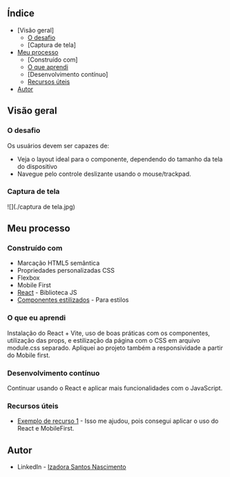 ## Índice

- [Visão geral]
   - [O desafio](#o-desafio)
   - [Captura de tela]
- [Meu processo](#meu-processo)
   - [Construído com]
   - [O que aprendi](#o-que-aprendi)
   - [Desenvolvimento contínuo]
   - [Recursos úteis](#useful-resources)
- [Autor](#autor)

## Visão geral

### O desafio

Os usuários devem ser capazes de:

- Veja o layout ideal para o componente, dependendo do tamanho da tela do dispositivo
- Navegue pelo controle deslizante usando o mouse/trackpad.

### Captura de tela

![](./captura de tela.jpg)

## Meu processo

### Construído com

- Marcação HTML5 semântica
- Propriedades personalizadas CSS
- Flexbox
- Mobile First
- [React](https://reactjs.org/) - Biblioteca JS
- [Componentes estilizados](https://styled-components.com/) - Para estilos

### O que eu aprendi

Instalação do React + Vite, uso de boas práticas com os componentes, utilização das props, e estilização da página com o CSS em arquivo module.css separado. Apliquei ao projeto também a responsividade a partir do Mobile first. 

### Desenvolvimento contínuo

Continuar usando o React e aplicar mais funcionalidades com o JavaScript. 

### Recursos úteis

- [Exemplo de recurso 1](https://cursos.onebitcode.com/) - Isso me ajudou, pois consegui aplicar o uso do React e MobileFirst. 

## Autor

- LinkedIn - [Izadora Santos Nascimento](www.linkedin.com/in/izadorasantosn)

